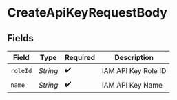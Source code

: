 # CreateApiKeyRequestBody


## Fields

| Field               | Type                | Required            | Description         |
| ------------------- | ------------------- | ------------------- | ------------------- |
| `roleId`            | *String*            | :heavy_check_mark:  | IAM API Key Role ID |
| `name`              | *String*            | :heavy_check_mark:  | IAM API Key Name    |